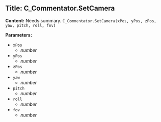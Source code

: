 ## Title: C_Commentator.SetCamera

**Content:**
Needs summary.
`C_Commentator.SetCamera(xPos, yPos, zPos, yaw, pitch, roll, fov)`

**Parameters:**
- `xPos`
  - *number*
- `yPos`
  - *number*
- `zPos`
  - *number*
- `yaw`
  - *number*
- `pitch`
  - *number*
- `roll`
  - *number*
- `fov`
  - *number*